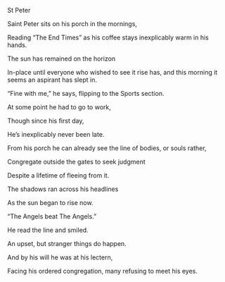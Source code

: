 St Peter

  

Saint Peter sits on his porch in the mornings,

Reading “The End Times” as his coffee stays inexplicably warm in his hands.

The sun has remained on the horizon

In-place until everyone who wished to see it rise has, and this morning it seems an aspirant has slept in.

“Fine with me,” he says, flipping to the Sports section.

At some point he had to go to work,

Though since his first day,

He’s inexplicably never been late. 

  

  

  

  

From his porch he can already see the line of bodies, or souls rather,

Congregate outside the gates to seek judgment

Despite a lifetime of fleeing from it. 

The shadows ran across his headlines

As the sun began to rise now.

“The Angels beat The Angels.”

He read the line and smiled. 

An upset, but stranger things do happen. 

  

  

  

  

And by his will he was at his lectern,

Facing his ordered congregation, many refusing to meet his eyes.